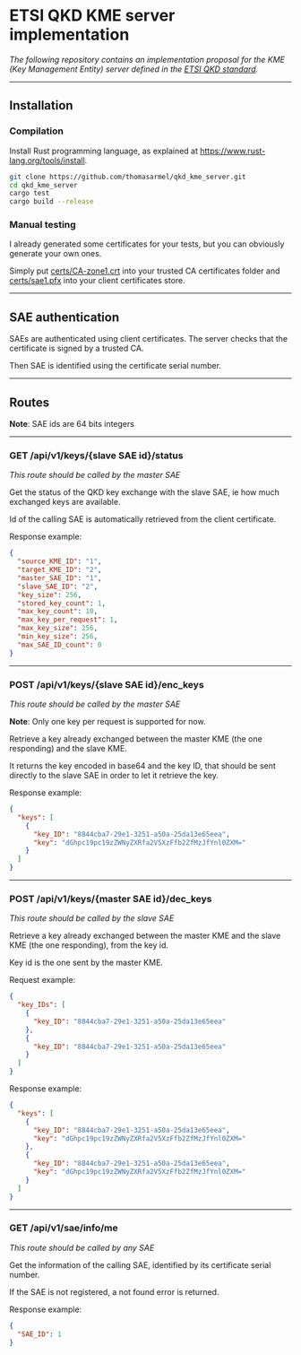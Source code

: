 # ETSI QKD KME server implementation

*The following repository contains an implementation proposal for the KME (Key Management Entity) server defined in the [ETSI QKD standard](docs/etsi_qkd_standard_definition.pdf).*

---

## Installation

### Compilation

Install Rust programming language, as explained at https://www.rust-lang.org/tools/install.

```bash
git clone https://github.com/thomasarmel/qkd_kme_server.git
cd qkd_kme_server
cargo test
cargo build --release
```

### Manual testing

I already generated some certificates for your tests, but you can obviously generate your own ones.

Simply put [certs/CA-zone1.crt](certs/CA-zone1.crt) into your trusted CA certificates folder and [certs/sae1.pfx](certs/sae1.pfx) into your client certificates store.

---

## SAE authentication

SAEs are authenticated using client certificates. The server checks that the certificate is signed by a trusted CA.

Then SAE is identified using the certificate serial number.

---

## Routes

**Note**: SAE ids are 64 bits integers

---

### GET /api/v1/keys/{slave SAE id}/status

*This route should be called by the master SAE*

Get the status of the QKD key exchange with the slave SAE, ie how much exchanged keys are available.

Id of the calling SAE is automatically retrieved from the client certificate.

Response example:

```json
{
  "source_KME_ID": "1",
  "target_KME_ID": "2",
  "master_SAE_ID": "1",
  "slave_SAE_ID": "2",
  "key_size": 256,
  "stored_key_count": 1,
  "max_key_count": 10,
  "max_key_per_request": 1,
  "max_key_size": 256,
  "min_key_size": 256,
  "max_SAE_ID_count": 0
}
```

---

### POST /api/v1/keys/{slave SAE id}/enc_keys

*This route should be called by the master SAE*

**Note**: Only one key per request is supported for now.

Retrieve a key already exchanged between the master KME (the one responding) and the slave KME.

It returns the key encoded in base64 and the key ID, that should be sent directly to the slave SAE in order to let it retrieve the key.

Response example:

```json
{
  "keys": [
    {
      "key_ID": "8844cba7-29e1-3251-a50a-25da13e65eea",
      "key": "dGhpc19pc19zZWNyZXRfa2V5XzFfb2ZfMzJfYnl0ZXM="
    }
  ]
}
```

---

### POST /api/v1/keys/{master SAE id}/dec_keys

*This route should be called by the slave SAE*

Retrieve a key already exchanged between the master KME and the slave KME (the one responding), from the key id.

Key id is the one sent by the master KME.

Request example:

```json
{
  "key_IDs": [
    {
      "key_ID": "8844cba7-29e1-3251-a50a-25da13e65eea"
    },
    {
      "key_ID": "8844cba7-29e1-3251-a50a-25da13e65eea"
    }
  ]
}
```

Response example:

```json
{
  "keys": [
    {
      "key_ID": "8844cba7-29e1-3251-a50a-25da13e65eea",
      "key": "dGhpc19pc19zZWNyZXRfa2V5XzFfb2ZfMzJfYnl0ZXM="
    },
    {
      "key_ID": "8844cba7-29e1-3251-a50a-25da13e65eea",
      "key": "dGhpc19pc19zZWNyZXRfa2V5XzFfb2ZfMzJfYnl0ZXM="
    }
  ]
}
```

---

### GET /api/v1/sae/info/me

*This route should be called by any SAE*

Get the information of the calling SAE, identified by its certificate serial number.

If the SAE is not registered, a not found error is returned.

Response example:

```json
{
  "SAE_ID": 1
}
```